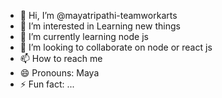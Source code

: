 - 👋 Hi, I’m @mayatripathi-teamworkarts
- 👀 I’m interested in Learning new things
- 🌱 I’m currently learning node js
- 💞️ I’m looking to collaborate on node or react js
- 📫 How to reach me 
- 😄 Pronouns: Maya
- ⚡ Fun fact: ...

<!---
mayatripathi-teamworkarts/mayatripathi-teamworkarts is a ✨ special ✨ repository because its `README.md` (this file) appears on your GitHub profile.
You can click the Preview link to take a look at your changes.
--->
